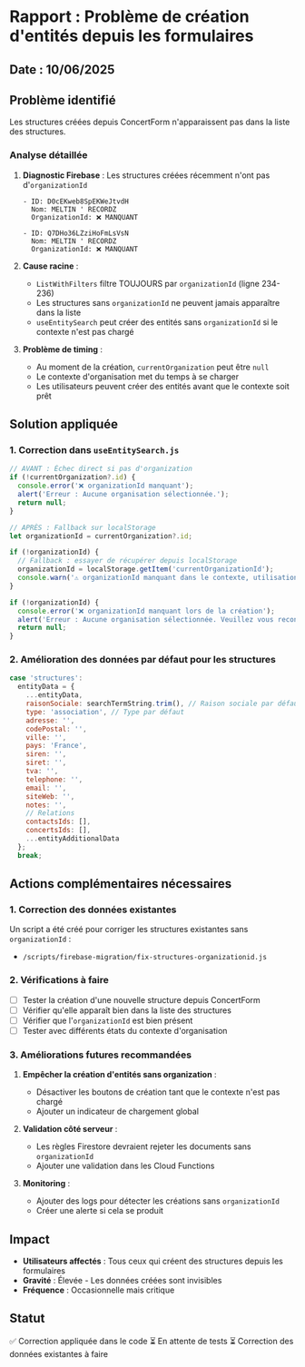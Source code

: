 # Rapport : Problème de création d'entités depuis les formulaires

## Date : 10/06/2025

## Problème identifié

Les structures créées depuis ConcertForm n'apparaissent pas dans la liste des structures.

### Analyse détaillée

1. **Diagnostic Firebase** : Les structures créées récemment n'ont pas d'`organizationId`
   ```
   - ID: D0cEKweb8SpEKWeJtvdH
     Nom: MELTIN ' RECORDZ
     OrganizationId: ❌ MANQUANT
   
   - ID: Q7DHo36LZziHoFmLsVsN
     Nom: MELTIN ' RECORDZ
     OrganizationId: ❌ MANQUANT
   ```

2. **Cause racine** : 
   - `ListWithFilters` filtre TOUJOURS par `organizationId` (ligne 234-236)
   - Les structures sans `organizationId` ne peuvent jamais apparaître dans la liste
   - `useEntitySearch` peut créer des entités sans `organizationId` si le contexte n'est pas chargé

3. **Problème de timing** :
   - Au moment de la création, `currentOrganization` peut être `null`
   - Le contexte d'organisation met du temps à se charger
   - Les utilisateurs peuvent créer des entités avant que le contexte soit prêt

## Solution appliquée

### 1. Correction dans `useEntitySearch.js`

```javascript
// AVANT : Échec direct si pas d'organization
if (!currentOrganization?.id) {
  console.error('❌ organizationId manquant');
  alert('Erreur : Aucune organisation sélectionnée.');
  return null;
}

// APRÈS : Fallback sur localStorage
let organizationId = currentOrganization?.id;

if (!organizationId) {
  // Fallback : essayer de récupérer depuis localStorage
  organizationId = localStorage.getItem('currentOrganizationId');
  console.warn('⚠️ organizationId manquant dans le contexte, utilisation du localStorage:', organizationId);
}

if (!organizationId) {
  console.error('❌ organizationId manquant lors de la création');
  alert('Erreur : Aucune organisation sélectionnée. Veuillez vous reconnecter.');
  return null;
}
```

### 2. Amélioration des données par défaut pour les structures

```javascript
case 'structures':
  entityData = {
    ...entityData,
    raisonSociale: searchTermString.trim(), // Raison sociale par défaut = nom
    type: 'association', // Type par défaut
    adresse: '',
    codePostal: '',
    ville: '',
    pays: 'France',
    siren: '',
    siret: '',
    tva: '',
    telephone: '',
    email: '',
    siteWeb: '',
    notes: '',
    // Relations
    contactsIds: [],
    concertsIds: [],
    ...entityAdditionalData
  };
  break;
```

## Actions complémentaires nécessaires

### 1. Correction des données existantes

Un script a été créé pour corriger les structures existantes sans `organizationId` :
- `/scripts/firebase-migration/fix-structures-organizationid.js`

### 2. Vérifications à faire

- [ ] Tester la création d'une nouvelle structure depuis ConcertForm
- [ ] Vérifier qu'elle apparaît bien dans la liste des structures
- [ ] Vérifier que l'`organizationId` est bien présent
- [ ] Tester avec différents états du contexte d'organisation

### 3. Améliorations futures recommandées

1. **Empêcher la création d'entités sans organization** :
   - Désactiver les boutons de création tant que le contexte n'est pas chargé
   - Ajouter un indicateur de chargement global

2. **Validation côté serveur** :
   - Les règles Firestore devraient rejeter les documents sans `organizationId`
   - Ajouter une validation dans les Cloud Functions

3. **Monitoring** :
   - Ajouter des logs pour détecter les créations sans `organizationId`
   - Créer une alerte si cela se produit

## Impact

- **Utilisateurs affectés** : Tous ceux qui créent des structures depuis les formulaires
- **Gravité** : Élevée - Les données créées sont invisibles
- **Fréquence** : Occasionnelle mais critique

## Statut

✅ Correction appliquée dans le code
⏳ En attente de tests
⏳ Correction des données existantes à faire